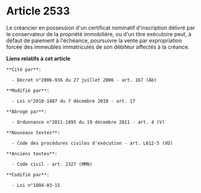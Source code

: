 # Article 2533

Le créancier en possession d'un certificat nominatif d'inscription délivré par le conservateur de la propriété immobilière,
ou d'un titre exécutoire peut, à défaut de paiement à l'échéance, poursuivre la vente par expropriation forcée des immeubles
immatriculés de son débiteur affectés à la créance.

**Liens relatifs à cet article**

	**Cité par**:

	  - Décret n°2006-936 du 27 juillet 2006 - art. 167 (Ab)

	**Modifié par**:

	  - Loi n°2010-1487 du 7 décembre 2010 - art. 17

	**Abrogé par**:

	  - Ordonnance n°2011-1895 du 19 décembre 2011 - art. 4 (V)

	**Nouveaux textes**:

	  - Code des procédures civiles d'exécution - art. L612-5 (VD)

	**Anciens textes**:

	  - Code civil - art. 2327 (MMN)

	**Codifié par**:

	  - Loi n°1804-03-15
